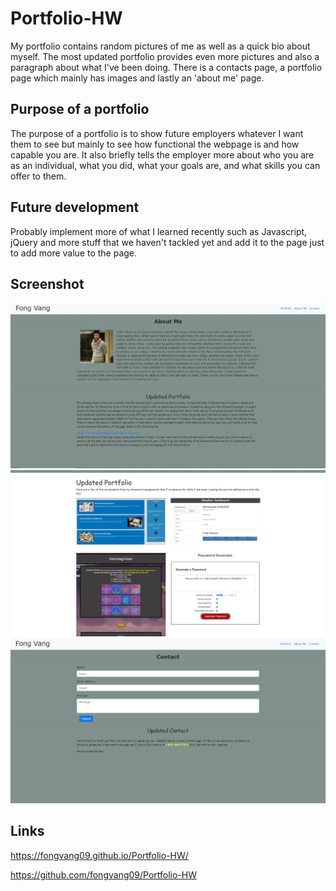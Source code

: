 # Portfolio-HW

My portfolio contains random pictures of me as well as a quick bio about myself. The most updated portfolio provides even more pictures and also a paragraph about what I've been doing. There is a contacts page, a portfolio page which mainly has images and lastly an 'about me' page.

## Purpose of a portfolio

The purpose of a portfolio is to show future employers whatever I want them to see but mainly to see how functional the webpage is and how capable you are. It also briefly tells the employer more about who you are as an individual, what you did, what your goals are, and what skills you can offer to them.

## Future development

Probably implement more of what I learned recently such as Javascript, jQuery and more stuff that we haven't tackled yet and add it to the page just to add more value to the page.

## Screenshot

![aboutme-ss.JPG](aboutme-ss.JPG)
![updatedportfolio-ss.JPG](updatedportfolio-ss.JPG)
![updatedcontact-ss.JPG](updatedcontact-ss.JPG)

## Links

https://fongvang09.github.io/Portfolio-HW/

https://github.com/fongvang09/Portfolio-HW
